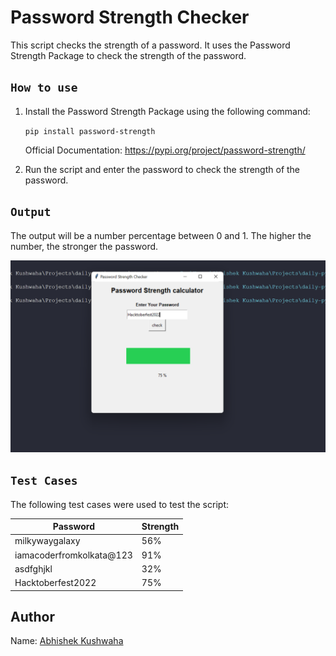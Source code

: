 # Password Strength Checker

This script checks the strength of a password. It uses the Password Strength Package to check the strength of the password.


## ```How to use```

1. Install the Password Strength Package using the following command:

    `pip install password-strength`

    Official Documentation: https://pypi.org/project/password-strength/

2. Run the script and enter the password to check the strength of the password.

## ```Output```

The output will be a number percentage between 0 and 1. The higher the number, the stronger the password.

<img src="./demo.png">

## ```Test Cases```

The following test cases were used to test the script:

<div align="center">

| Password | Strength |
| --- | --- |
| milkywaygalaxy | 56% |
| iamacoderfromkolkata@123 | 91% |
| asdfghjkl | 32% |
| Hacktoberfest2022 | 75% |

</div>

## Author
Name: [Abhishek Kushwaha](https://github.com/Abbhiishek)
